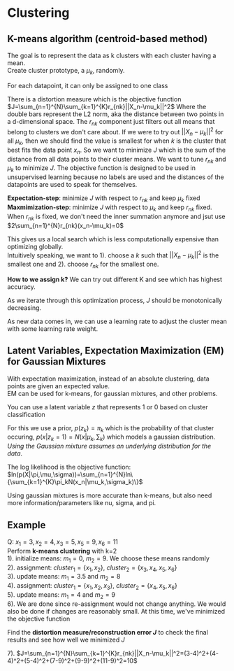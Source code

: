 # Clustering

## K-means algorithm (centroid-based method)
The goal is to represent the data as k clusters with each cluster having a mean.  
Create cluster prototype, a $\mu_k$, randomly. 

For each datapoint, it can only be assigned to one class

There is a distortion measure which is the objective function
$J=\sum_{n=1}^{N}\sum_{k=1}^{K}r_{nk}||X_n-\mu_k||^2$
Where the double bars represent the L2 norm, aka the distance between two points in a d-dimensional space. The $r_{nk}$ component just filters out all means that belong to clusters we don't care about. If we were to try out $||X_n-\mu_k||^2$ for all $\mu_k$, then we should find the value is smallest for when $k$ is the cluster that best fits the data point $x_n$. So we want to minimize $J$ which is the sum of the distance from all data points to their cluster means. We want to tune $r_{nk}$ and $\mu_k$ to minimize $J$. The objective function is designed to be used in unsupervised learning because no labels are used and the distances of the datapoints are used to speak for themselves.   

**Expectation-step**: minimize $J$ with respect to $r_{nk}$ and keep $\mu_k$ fixed  
**Maxmimization-step**: minimize $J$ with respect to $\mu_k$ and keep $r_{nk}$ fixed. When $r_{nk}$ is fixed, we don't need the inner summation anymore and jsut use $2\sum_{n=1}^{N}r_{nk}(x_n-\mu_k)=0$

This gives us a local search which is less computationally expensive than optimizing globally.  
Intuitively speaking, we want to 1). choose a $k$ such that $||X_n-\mu_k||^2$ is the smallest one and 2). choose $r_{nk}$ for the smallest one.  

**How to we assign k?** We can try out different K and see which has highest accuracy. 

As we iterate through this optimization process, $J$ should be monotonically decreasing.  

As new data comes in, we can use a learning rate to adjust the cluster mean with some learning rate weight.  

## Latent Variables, Expectation Maximization (EM) for Gaussian Mixtures
With expectation maximization, instead of an absolute clustering, data points are given an expected value.  
EM can be used for k-means, for gaussian mixtures, and other problems.

You can use a latent variable $z$ that represents 1 or 0 based on cluster classification  

For this we use a prior, $p(z_k)=\pi_k$ which is the probability of that cluster occuring, $p(x|z_k=1)=N(x|\mu_k, \sum_k)$ which models a gaussian distribution. *Using the Gaussian mixture assumes an underlying distribution for the data*. 

The log likelihood is the objective function: $ln(p(X|\pi,\mu,\sigma))=\sum_{n=1}^{N}ln\{\sum_{k=1}^{K}\pi_kN(x_n|\mu_k,\sigma_k)\}$

Using gaussian mixtures is more accurate than k-means, but also need more information/parameters like nu, sigma, and pi. 

## Example
Q: $x_1=3, x_2=4, x_3=5, x_5=9, x_6=11$  
Perform **k-means clustering** with k=2  
1). initialize means: $m_1=0$, $m_2=9$. We choose these means randomly  
2). assignment: $cluster_1=\{x_1,x_2\}$, $cluster_2=\{x_3,x_4,x_5,x_6\}$  
3). update means: $m_1=3.5$ and $m_2=8$  
4). assignment: $cluster_1=\{x_1,x_2,x_3\}$, $cluster_2=\{x_4,x_5,x_6\}$  
5). update means: $m_1=4$ and $m_2=9$  
6). We are done since re-assignment would not change anything. We would also be done if changes are reasonably small. At this time, we've minimized the objective function  

Find the **distortion measure/reconstruction error $J$** to check the final results and see how well we minimized $J$

7). $J=\sum_{n=1}^{N}\sum_{k=1}^{K}r_{nk}||X_n-\mu_k||^2=(3-4)^2+(4-4)^2+(5-4)^2+(7-9)^2+(9-9)^2+(11-9)^2=10$